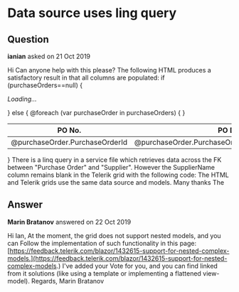 # Data source uses ling query

## Question

**ianian** asked on 21 Oct 2019

Hi Can anyone help with this please? The following HTML produces a satisfactory result in that all columns are populated: if (purchaseOrders==null) { <p><em>Loading...</em></p> } else { <table class="table"> <thead> <tr> <th>PO No.</th> <th>PO Date</th> </tr> </thead> <tbody> @foreach (var purchaseOrder in purchaseOrders) { <tr> <td>@purchaseOrder.PurchaseOrderId</td> <td>@purchaseOrder.PurchaseOrderDate.ToShortDateString()</td> <td>@purchaseOrder.Supplier.SupplierName</td> </tr> } </tbody> </table> } There is a linq query in a service file which retrieves data across the FK between "Purchase Order" and "Supplier". However the SupplierName column remains blank in the Telerik grid with the following code: <TelerikGrid Data="purchaseOrders" Height="800px" Pageable="true" PageSize=@PageSize Sortable="true" Groupable="true" FilterMode="Telerik.Blazor.GridFilterMode.FilterRow"> <GridColumns> <GridColumn Field="@(nameof(PurchaseOrder.PurchaseOrderId))" Title="PO No." Groupable="false" /> <GridColumn Field="@(nameof(PurchaseOrder.PurchaseOrderDate))" Title="PO Date" /> <GridColumn Field="@(nameof(PurchaseOrder.Supplier.SupplierName))" Title="Supplier" /> </GridColumns> </TelerikGrid> The HTML and Telerik grids use the same data source and models. Many thanks The

## Answer

**Marin Bratanov** answered on 22 Oct 2019

Hi Ian, At the moment, the grid does not support nested models, and you can Follow the implementation of such functionality in this page: [https://feedback.telerik.com/blazor/1432615-support-for-nested-complex-models.](https://feedback.telerik.com/blazor/1432615-support-for-nested-complex-models.) I've added your Vote for you, and you can find linked from it solutions (like using a template or implementing a flattened view-model). Regards, Marin Bratanov
